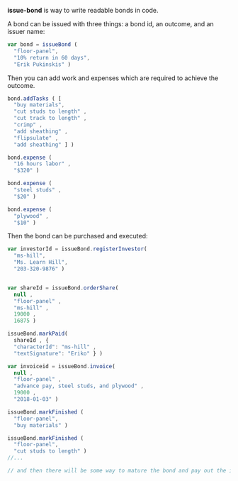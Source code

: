 **issue-bond** is way to write readable bonds in code.

A bond can be issued with three things: a bond id, an outcome, and an issuer name:

```javascript
var bond = issueBond (
  "floor-panel",
  "10% return in 60 days",
  "Erik Pukinskis" )
```

Then you can add work and expenses which are required to achieve the outcome.

```javascript
bond.addTasks ( [
  "buy materials",
  "cut studs to length" ,
  "cut track to length" ,
  "crimp" ,
  "add sheathing" ,
  "flipsulate" ,
  "add sheathing" ] )

bond.expense (
  "16 hours labor" ,
  "$320" )

bond.expense (
  "steel studs" ,
  "$20" )

bond.expense (
  "plywood" ,
  "$10" )
```

Then the bond can be purchased and executed:

```javascript
var investorId = issueBond.registerInvestor(
  "ms-hill",
  "Ms. Learn Hill",
  "203-320-9876" )


var shareId = issueBond.orderShare(
  null ,
  "floor-panel" ,
  "ms-hill" ,
  19000 ,
  16875 )

issueBond.markPaid(
  shareId , {
  "characterId": "ms-hill" ,
  "textSignature": "Eriko" } )

var invoiceid = issueBond.invoice(
  null ,
  "floor-panel" ,
  "advance pay, steel studs, and plywood" ,
  19000 ,
  "2018-01-03" )

issueBond.markFinished (
  "floor-panel",
  "buy materials" )

issueBond.markFinished (
  "floor-panel",
  "cut studs to length" )
//...

// and then there will be some way to mature the bond and pay out the investor here...

```
